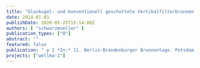 ```yaml
---
title: "Glaskugel- und konventionell geschüttete Vertikalfilterbrunnen: Betrieb und Regenerierung"
date: 2014-01-01
publishDate: 2020-05-25T15:14:06Z
authors: [ "schwarzmueller" ]
publication_types: ["0"]
abstract: ""
featured: false
publication: " p 1 *In:* 11. Berlin-Brandenburger Brunnentage. Potsdam. 12.-13.05."
projects: ["wellma-2"]
---
```


